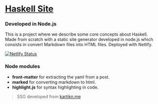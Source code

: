 # [Haskell Site](https://haskell-ss.netlify.app/)

### Developed in Node.js
This is a project where we describe some core concepts about Haskell.
Made from scratch with a static site generator developed in node.js which consists in convert Markdown files into HTML files.
Deployed with Netlify.

[![Netlify Status](https://api.netlify.com/api/v1/badges/2a066df1-7fa2-4640-b960-93c373414a31/deploy-status)](https://app.netlify.com/sites/haskell-ss/deploys)

### Node modules
* **front-matter** for extracting the yaml from a post.
* **marked** for converting markdown to html.
* **highlight.js** for syntax highlighting in code.

>SSG developed from [kartikn.me](https://kartikn.me/writing/node-ssg)


